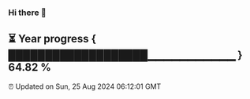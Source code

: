### Hi there 👋
⏳ Year progress { ███████████████████▁▁▁▁▁▁▁▁▁▁▁ } 64.82 %
---
⏰ Updated on Sun, 25 Aug 2024 06:12:01 GMT

